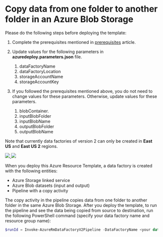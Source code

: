 # Copy data from one folder to another folder in an Azure Blob Storage
Please do the following steps before deploying the template: 

1. Complete the prerequisites mentioned in [prerequisites](https://docs.microsoft.com/azure/data-factory/quickstart-create-data-factory-powershell#prerequisites) article.
2. Update values for the following parameters in **azuredeploy.parameters.json** file. 
	1. dataFactoryName
	2. dataFactoryLocation
	3. storageAccountName
	3. storageAccountKey

3. If you followed the prerequisites mentioned above, you do not need to change values for these parameters. Otherwise, update values for these parameters. 

	1. blobContainer.  
	2. inputBlobFolder
	3. inputBlobName
	4. outputBlobFolder
	5. outputBlobName

Note that currently data factories of version 2 can only be created in **East US** and **East US 2** regions. 

<a href="https://portal.azure.com/#create/Microsoft.Template/uri/https%3A%2F%2Fraw.githubusercontent.com%2FAzure%2Fazure-quickstart-templates%2Fmaster%2F101-data-factory-v2-blob-to-blob-copy%2Fazuredeploy.json" target="_blank">
    <img src="http://azuredeploy.net/deploybutton.png"/>
</a>
<a href="http://armviz.io/#/?load=https%3A%2F%2Fraw.githubusercontent.com%2FAzure%2Fazure-quickstart-templates%2Fmaster%2F101-data-factory-v2-blob-to-blob-copy" target="_blank">
    <img src="http://armviz.io/visualizebutton.png"/>
</a>

When you deploy this Azure Resource Template, a data factory is created with the following entities: 

- Azure Storage linked service
- Azure Blob datasets (input and output)
- Pipeline with a copy activity

The copy activity in the pipeline copies data from one folder to another folder in the same Azure Blob Storage. After you deploy the template, to run the pipeline and see the data being copied from source to destination, run the following PowerShell command (specify your data factory name and resource group name):

```powershell
$runId = Invoke-AzureRmDataFactoryV2Pipeline -DataFactoryName <your data factory name> -ResourceGroupName <resource group name> -PipelineName "ArmtemplateSampleCopyPipeline" 
```

